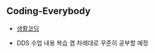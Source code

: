 ## Coding-Everybody


- [생활코딩](https://opentutorials.org/course/1)

- DDS 수업 내용 복습 겸 차례대로 꾸준히 공부할 예정
